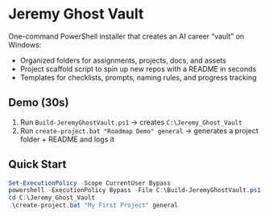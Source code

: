 # Jeremy Ghost Vault

One-command PowerShell installer that creates an AI career “vault” on Windows:
- Organized folders for assignments, projects, docs, and assets
- Project scaffold script to spin up new repos with a README in seconds
- Templates for checklists, prompts, naming rules, and progress tracking

## Demo (30s)
1) Run `Build-JeremyGhostVault.ps1` → creates `C:\Jeremy_Ghost_Vault`
2) Run `create-project.bat "Roadmap Demo" general` → generates a project folder + README and logs it

## Quick Start
```powershell
Set-ExecutionPolicy -Scope CurrentUser Bypass
powershell -ExecutionPolicy Bypass -File C:\Build-JeremyGhostVault.ps1
cd C:\Jeremy_Ghost_Vault
.\create-project.bat "My First Project" general
